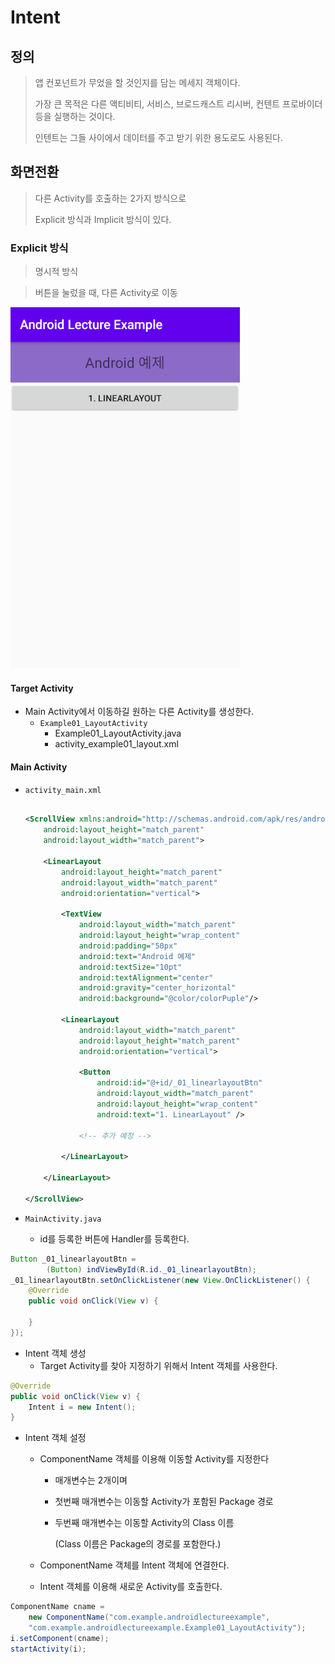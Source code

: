 # Intent

## 정의

> 앱 컨포넌트가 무었을 할 것인지를 담는 메세지 객체이다.
>
> 가장 큰 목적은 다른 액티비티, 서비스, 브로드캐스트 리시버, 컨텐트 프로바이더 등을 실행하는 것이다.
>
> 인텐트는 그들 사이에서 데이터를 주고 받기 위한 용도로도 사용된다.



## 화면전환

> 다른 Activity를 호출하는 2가지 방식으로
>
> Explicit 방식과  Implicit 방식이 있다.

### Explicit 방식

> 명시적 방식

> 버튼을 눌렀을 때, 다른 Activity로 이동

![image-20200318173108024](Image/image-20200318173108024.png)



#### Target Activity

- Main Activity에서 이동하길 원하는 다른 Activity를 생성한다.
  - `Example01_LayoutActivity`
    - Example01_LayoutActivity.java
    - activity_example01_layout.xml



#### Main Activity

- `activity_main.xml`

  ```xml
  
  <ScrollView xmlns:android="http://schemas.android.com/apk/res/android"
      android:layout_height="match_parent"
      android:layout_width="match_parent">
  
      <LinearLayout
          android:layout_height="match_parent"
          android:layout_width="match_parent"
          android:orientation="vertical">
  
          <TextView
              android:layout_width="match_parent"
              android:layout_height="wrap_content"
              android:padding="50px"
              android:text="Android 예제"
              android:textSize="10pt"
              android:textAlignment="center"
              android:gravity="center_horizontal"
              android:background="@color/colorPuple"/>
  
          <LinearLayout
              android:layout_width="match_parent"
              android:layout_height="match_parent"
              android:orientation="vertical">
  
              <Button
                  android:id="@+id/_01_linearlayoutBtn"
                  android:layout_width="match_parent"
                  android:layout_height="wrap_content"
                  android:text="1. LinearLayout" />
              
              <!-- 추가 예정 -->
  
          </LinearLayout>
  
      </LinearLayout>
  
  </ScrollView>
  ```

  

- `MainActivity.java`

  - id를 등록한 버튼에 Handler를 등록한다.

```java
Button _01_linearlayoutBtn =
		(Button) indViewById(R.id._01_linearlayoutBtn);
_01_linearlayoutBtn.setOnClickListener(new View.OnClickListener() {
	@Override
	public void onClick(View v) {
		
	}
});
```



- Intent 객체 생성
  - Target Activity를 찾아 지정하기 위해서 Intent 객체를 사용한다.

```java
@Override
public void onClick(View v) {
	Intent i = new Intent();
}
```



- Intent 객체 설정

  - ComponentName 객체를 이용해 이동할 Activity를 지정한다

    - 매개변수는 2개이며

    - 첫번째 매개변수는 이동할 Activity가 포함된 Package 경로

    - 두번째 매개변수는 이동할 Activity의 Class 이름

      (Class 이름은 Package의 경로를 포함한다.)

  - ComponentName 객체를 Intent 객체에 연결한다.

  - Intent 객체를 이용해 새로운 Activity를 호출한다.

```java
ComponentName cname = 
    new ComponentName("com.example.androidlectureexample",
 	"com.example.androidlectureexample.Example01_LayoutActivity");
i.setComponent(cname);
startActivity(i);
```



